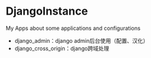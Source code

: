 # DjangoInstance
My Apps about some applications and configurations

* django_admin：django admin后台使用（配置、汉化）
* django_cross_origin：django跨域处理